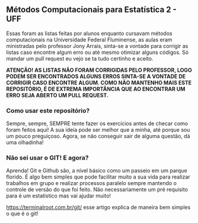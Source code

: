 ## Métodos Computacionais para Estatística 2 - UFF

Essas foram as listas feitas por alunos enquanto cursavam métodos computacionais na Universidade Federal Fluminense, as aulas eram ministradas pelo professor Jony Arrais, sinta-se a vontade para corrigir as listas caso encontre algum erro ou até mesmo otimizar alguns códigos. Só mandar um pull request eu vejo se ta tudo certinho e aceito.  

**ATENÇÃO! AS LISTAS NÃO FORAM CORRIGIDAS PELO PROFESSOR, LOGO PODEM SER ENCONTRADOS ALGUNS ERROS SINTA-SE A VONTADE DE CORRIGIR CASO ENCONTRE ALGUM. COMO NÃO MANTENHO MAIS ESTE REPOSITÓRIO, É DE EXTREMA IMPORTÂNCIA QUE AO ENCONTRAR UM ERRO SEJA ABERTO UM PULL REQUEST.**

### Como usar este repositório?
Sempre, sempre, SEMPRE tente fazer os exercícios antes de checar como foram feitos aqui! A sua ideia pode ser melhor que a minha, até porque sou um pouco preguiçoso. Agora, se não conseguir sair de alguma questão, dá uma olhadinha!

### Não sei usar o GIT! E agora?
Aprenda! Git e Github são, a nível básico como um passeio em um parque florido. É algo bem simples que pode facilitar muito a sua vida para realizar trabalhos em grupo e realizar processos paralelo sempre mantendo o controle de versão do que foi feito. Não necessariamente um pré requisito para é um estatístico mas vai ajudar muito!

https://terminalroot.com.br/git/ esse artigo explica de maneira bem simples o que é o git!
